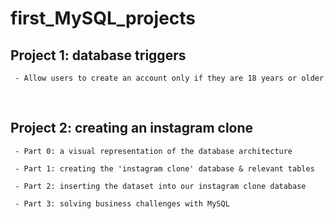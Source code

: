 # first_MySQL_projects

## Project 1: database triggers
     - Allow users to create an account only if they are 18 years or older
<br>
      
## Project 2: creating an instagram clone
     - Part 0: a visual representation of the database architecture
      
     - Part 1: creating the 'instagram clone' database & relevant tables
      
     - Part 2: inserting the dataset into our instagram clone database
      
     - Part 3: solving business challenges with MySQL

